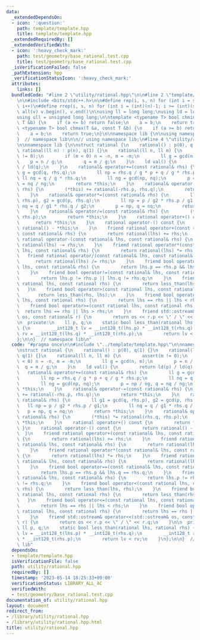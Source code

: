 ```yaml
---
data:
  _extendedDependsOn:
  - icon: ':question:'
    path: template/template.hpp
    title: template/template.hpp
  _extendedRequiredBy: []
  _extendedVerifiedWith:
  - icon: ':heavy_check_mark:'
    path: test/geometry/base_rational.test.cpp
    title: test/geometry/base_rational.test.cpp
  _isVerificationFailed: false
  _pathExtension: hpp
  _verificationStatusIcon: ':heavy_check_mark:'
  attributes:
    links: []
  bundledCode: "#line 2 \"utility/rational.hpp\"\n\n#line 2 \"template/template.hpp\"\
    \n\n#include <bits/stdc++.h>\n\n#define rep(i, s, n) for (int i = s; i < (int)(n);\
    \ i++)\n#define rrep(i, s, n) for (int i = (int)(n)-1; i >= (int)(s); i--)\n#define\
    \ all(v) v.begin(), v.end()\n\nusing ll = long long;\nusing ld = long double;\n\
    using ull = unsigned long long;\n\ntemplate <typename T> bool chmin(T &a, const\
    \ T &b) {\n    if (a <= b) return false;\n    a = b;\n    return true;\n}\ntemplate\
    \ <typename T> bool chmax(T &a, const T &b) {\n    if (a >= b) return false;\n\
    \    a = b;\n    return true;\n}\n\nnamespace lib {\n\nusing namespace std;\n\n\
    }  // namespace lib\n\n// using namespace lib;\n#line 4 \"utility/rational.hpp\"\
    \n\nnamespace lib {\n\nstruct rational {\n    rational() : p(0), q(1) {}\n   \
    \ rational(ll n) : p(n), q(1) {}\n    rational(ll n, ll m) {\n        assert(m\
    \ != 0);\n        if (m < 0) n = -n, m = -m;\n        ll g = gcd(n, m);\n    \
    \    p = n / g;\n        q = m / g;\n    }\n    ld val() {\n        return ld(p)\
    \ / ld(q);\n    }\n    rational& operator+=(const rational& rhs) {\n        ll\
    \ g = gcd(q, rhs.q);\n        ll np = rhs.q / g * p + q / g * rhs.p;\n       \
    \ ll nq = q / g * rhs.q;\n        ll ng = gcd(np, nq);\n        p = np / ng, q\
    \ = nq / ng;\n        return *this;\n    }\n    rational& operator-=(const rational&\
    \ rhs) {\n        (*this) += rational(-rhs.p, rhs.q);\n        return *this;\n\
    \    }\n    rational& operator*=(const rational& rhs) {\n        ll g1 = gcd(q,\
    \ rhs.p), g2 = gcd(p, rhs.q);\n        ll np = p / g2 * rhs.p / g1;\n        ll\
    \ nq = q / g1 * rhs.q / g2;\n        p = np, q = nq;\n        return *this;\n\
    \    }\n    rational& operator/=(const rational& rhs) {\n        (*this) *= rational(rhs.q,\
    \ rhs.p);\n        return *this;\n    }\n    rational operator+() const {\n  \
    \      return *this;\n    }\n    rational operator-() const {\n        return\
    \ rational() - *this;\n    }\n    friend rational operator+(const rational& lhs,\
    \ const rational& rhs) {\n        return rational(lhs) += rhs;\n    }\n    friend\
    \ rational operator-(const rational& lhs, const rational& rhs) {\n        return\
    \ rational(lhs) -= rhs;\n    }\n    friend rational operator*(const rational&\
    \ lhs, const rational& rhs) {\n        return rational(lhs) *= rhs;\n    }\n \
    \   friend rational operator/(const rational& lhs, const rational& rhs) {\n  \
    \      return rational(lhs) /= rhs;\n    }\n    friend bool operator==(const rational&\
    \ lhs, const rational& rhs) {\n        return lhs.p == rhs.p && lhs.q == rhs.q;\n\
    \    }\n    friend bool operator!=(const rational& lhs, const rational& rhs) {\n\
    \        return lhs.p != rhs.p || lhs.q != rhs.q;\n    }\n    friend bool operator<(const\
    \ rational lhs, const rational rhs) {\n        return less_than(lhs, rhs);\n \
    \   }\n    friend bool operator>(const rational lhs, const rational rhs) {\n \
    \       return less_than(rhs, lhs);\n    }\n    friend bool operator<=(const rational\
    \ lhs, const rational rhs) {\n        return lhs == rhs || lhs < rhs;\n    }\n\
    \    friend bool operator>=(const rational lhs, const rational rhs) {\n      \
    \  return lhs == rhs || lhs > rhs;\n    }\n    friend std::ostream& operator<<(std::ostream&\
    \ os, const rational& r) {\n        return os << r.p << \" / \" << r.q;\n    }\n\
    \n  private:\n    ll p, q;\n    static bool less_than(rational lhs, rational rhs)\
    \ {\n        __int128_t lv = __int128_t(lhs.p) * __int128_t(rhs.q);\n        __int128_t\
    \ rv = __int128_t(lhs.q) * __int128_t(rhs.p);\n        return lv < rv;\n    }\n\
    };\n\n}  // namespace lib\n"
  code: "#pragma once\n\n#include \"../template/template.hpp\"\n\nnamespace lib {\n\
    \nstruct rational {\n    rational() : p(0), q(1) {}\n    rational(ll n) : p(n),\
    \ q(1) {}\n    rational(ll n, ll m) {\n        assert(m != 0);\n        if (m\
    \ < 0) n = -n, m = -m;\n        ll g = gcd(n, m);\n        p = n / g;\n      \
    \  q = m / g;\n    }\n    ld val() {\n        return ld(p) / ld(q);\n    }\n \
    \   rational& operator+=(const rational& rhs) {\n        ll g = gcd(q, rhs.q);\n\
    \        ll np = rhs.q / g * p + q / g * rhs.p;\n        ll nq = q / g * rhs.q;\n\
    \        ll ng = gcd(np, nq);\n        p = np / ng, q = nq / ng;\n        return\
    \ *this;\n    }\n    rational& operator-=(const rational& rhs) {\n        (*this)\
    \ += rational(-rhs.p, rhs.q);\n        return *this;\n    }\n    rational& operator*=(const\
    \ rational& rhs) {\n        ll g1 = gcd(q, rhs.p), g2 = gcd(p, rhs.q);\n     \
    \   ll np = p / g2 * rhs.p / g1;\n        ll nq = q / g1 * rhs.q / g2;\n     \
    \   p = np, q = nq;\n        return *this;\n    }\n    rational& operator/=(const\
    \ rational& rhs) {\n        (*this) *= rational(rhs.q, rhs.p);\n        return\
    \ *this;\n    }\n    rational operator+() const {\n        return *this;\n   \
    \ }\n    rational operator-() const {\n        return rational() - *this;\n  \
    \  }\n    friend rational operator+(const rational& lhs, const rational& rhs)\
    \ {\n        return rational(lhs) += rhs;\n    }\n    friend rational operator-(const\
    \ rational& lhs, const rational& rhs) {\n        return rational(lhs) -= rhs;\n\
    \    }\n    friend rational operator*(const rational& lhs, const rational& rhs)\
    \ {\n        return rational(lhs) *= rhs;\n    }\n    friend rational operator/(const\
    \ rational& lhs, const rational& rhs) {\n        return rational(lhs) /= rhs;\n\
    \    }\n    friend bool operator==(const rational& lhs, const rational& rhs) {\n\
    \        return lhs.p == rhs.p && lhs.q == rhs.q;\n    }\n    friend bool operator!=(const\
    \ rational& lhs, const rational& rhs) {\n        return lhs.p != rhs.p || lhs.q\
    \ != rhs.q;\n    }\n    friend bool operator<(const rational lhs, const rational\
    \ rhs) {\n        return less_than(lhs, rhs);\n    }\n    friend bool operator>(const\
    \ rational lhs, const rational rhs) {\n        return less_than(rhs, lhs);\n \
    \   }\n    friend bool operator<=(const rational lhs, const rational rhs) {\n\
    \        return lhs == rhs || lhs < rhs;\n    }\n    friend bool operator>=(const\
    \ rational lhs, const rational rhs) {\n        return lhs == rhs || lhs > rhs;\n\
    \    }\n    friend std::ostream& operator<<(std::ostream& os, const rational&\
    \ r) {\n        return os << r.p << \" / \" << r.q;\n    }\n\n  private:\n   \
    \ ll p, q;\n    static bool less_than(rational lhs, rational rhs) {\n        __int128_t\
    \ lv = __int128_t(lhs.p) * __int128_t(rhs.q);\n        __int128_t rv = __int128_t(lhs.q)\
    \ * __int128_t(rhs.p);\n        return lv < rv;\n    }\n};\n\n}  // namespace\
    \ lib"
  dependsOn:
  - template/template.hpp
  isVerificationFile: false
  path: utility/rational.hpp
  requiredBy: []
  timestamp: '2023-05-14 18:25:33+09:00'
  verificationStatus: LIBRARY_ALL_AC
  verifiedWith:
  - test/geometry/base_rational.test.cpp
documentation_of: utility/rational.hpp
layout: document
redirect_from:
- /library/utility/rational.hpp
- /library/utility/rational.hpp.html
title: utility/rational.hpp
---
```

